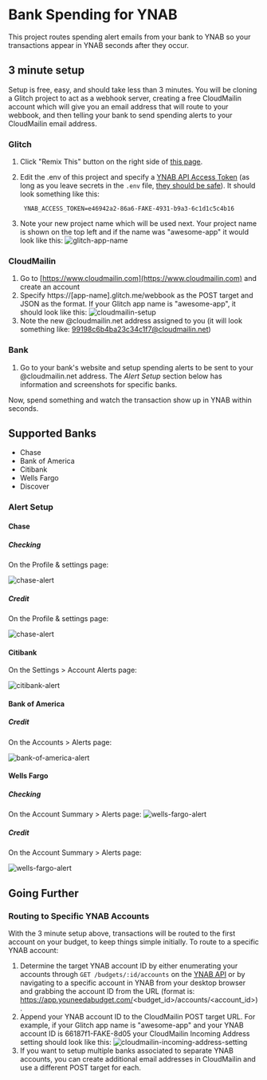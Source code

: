 # Bank Spending for YNAB

This project routes spending alert emails from your bank to YNAB so your transactions appear in YNAB seconds after they occur.

## 3 minute setup

Setup is free, easy, and should take less than 3 minutes.  You will be cloning a Glitch project to act as a webhook server, creating a free CloudMailin account which will give you an email address that will route to your webbook, and then telling your bank to send spending alerts to your CloudMailin email address.

### Glitch
1. Click "Remix This" button on the right side of [this page](https://glitch.com/edit/#!/bank-alerts-to-ynab).
1. Edit the .env of this project and specify a [YNAB API Access Token](https://api.youneedabudget.com/#personal-access-tokens) (as long as you leave secrets in the `.env` file, [they should be safe](https://support.glitch.com/t/how-do-i-set-environment-variables/3921/2)).  It should look something like this:

        YNAB_ACCESS_TOKEN=e46942a2-86a6-FAKE-4931-b9a3-6c1d1c5c4b16

1. Note your new project name which will be used next.  Your project name is shown on the top left and if the name was "awesome-app" it would look like this: ![glitch-app-name](https://cdn.glitch.com/11b0ff9a-c375-4ecb-93d2-c4c09b10d589%2FImage%202018-08-30%2007-14-59.png?1535631307831)

### CloudMailin
1. Go to [https://www.cloudmailin.com](https://www.cloudmailin.com) and create an account
1.  Specify https://[app-name].glitch.me/webbook as the POST target and JSON as the format.  If your Glitch app name is "awesome-app", it should look like this:
![cloudmailin-setup](https://cdn.glitch.com/11b0ff9a-c375-4ecb-93d2-c4c09b10d589%2FImage%202018-08-30%2007-11-58.png?1535631130040)
1. Note the new @cloudmailin.net address assigned to you (it will look something like: 
99198c6b4ba23c34c1f7@cloudmailin.net)

### Bank
1. Go to your bank's website and setup spending alerts to be sent to your @cloudmailin.net address.  The _Alert Setup_ section below  has information and screenshots for specific banks.

Now, spend something and watch the transaction show up in YNAB within seconds.

## Supported Banks
- Chase
- Bank of America
- Citibank
- Wells Fargo
- Discover

### Alert Setup

#### Chase

##### Checking

On the Profile & settings page:

![chase-alert](https://cdn.glitch.com/11b0ff9a-c375-4ecb-93d2-c4c09b10d589%2FImage%202018-08-30%2011-09-37.png?1535645420754
)

##### Credit

On the Profile & settings page:

![chase-alert](https://cdn.glitch.com/11b0ff9a-c375-4ecb-93d2-c4c09b10d589%2FImage%202018-08-30%2011-11-20.png?1535645496352)

#### Citibank

On the Settings > Account Alerts page:

![citibank-alert](https://cdn.glitch.com/11b0ff9a-c375-4ecb-93d2-c4c09b10d589%2Fimage.png?1535625926570)

#### Bank of America

##### Credit

On the Accounts > Alerts page:

![bank-of-america-alert](https://cdn.glitch.com/11b0ff9a-c375-4ecb-93d2-c4c09b10d589%2FImage%202018-08-30%2009-48-38.png?1535640545376)

#### Wells Fargo

##### Checking

On the Account Summary > Alerts page:
![wells-fargo-alert](https://cdn.glitch.com/11b0ff9a-c375-4ecb-93d2-c4c09b10d589%2FImage%202018-08-30%2010-39-14.png?1535643840701)

##### Credit

On the Account Summary > Alerts page:

![wells-fargo-alert](https://cdn.glitch.com/11b0ff9a-c375-4ecb-93d2-c4c09b10d589%2FImage%202018-08-30%2011-04-08.png?1535645082291)

## Going Further

### Routing to Specific YNAB Accounts

With the 3 minute setup above, transactions will be routed to the first account on your budget, to keep things simple initially.  To route to a specific YNAB account:
1. Determine the target YNAB account ID by either enumerating your accounts through `GET /budgets/:id/accounts` on the [YNAB API](http://api.youneedabudget.com/) or by navigating to a specific account in YNAB from your desktop browser and 
grabbing the account ID from the URL (format is: https://app.youneedabudget.com/<budget_id>/accounts/<account_id>).
1.  Append your YNAB account ID to the CloudMailin POST target URL.  For example, if your Glitch app name is "awesome-app" and your YNAB account ID is 66187f1-FAKE-8d05 your CloudMailin Incoming Address setting should look like this: ![cloudmailin-incoming-address-setting](https://cdn.glitch.com/11b0ff9a-c375-4ecb-93d2-c4c09b10d589%2FImage%202018-08-30%2007-10-07.png?1535631021130)
1. If you want to setup multiple banks associated to separate YNAB accounts, you can create additional email addresses in CloudMailin and use a different POST target for each.


